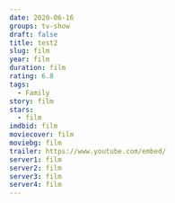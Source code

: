```yaml
---
date: 2020-06-16
groups: tv-show
draft: false
title: test2
slug: film
year: film
duration: film
rating: 6.8
tags:
  - Family
story: film
stars:
  - film
imdbid: film
moviecover: film
moviebg: film
trailer: https://www.youtube.com/embed/
server1: film
server2: film
server3: film
server4: film
---
```

